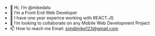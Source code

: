 - 👋 Hi, I’m @mikedalu
- 👀 I’m a Front End Web Developer
- 🌱 I have one year experice working with  REACT.JS
- 💞️ I’m looking to collaborate on any Mobile Web Development Project
- 📫 How to reach me  Email: simdimike123@gmail.com

<!---
mikedalu/mikedalu is a ✨ special ✨ repository because its `README.md` (this file) appears on your GitHub profile.
You can click the Preview link to take a look at your changes.
--->
